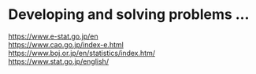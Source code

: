# Developing and solving problems ...

<a href="https://www.e-stat.go.jp/en">https://www.e-stat.go.jp/en</a><br>
<a href="https://www.cao.go.jp/index-e.html">https://www.cao.go.jp/index-e.html</a><br>
<a href="https://www.boj.or.jp/en/statistics/index.htm/">https://www.boj.or.jp/en/statistics/index.htm/</a><br>
<a href="https://www.stat.go.jp/english/">https://www.stat.go.jp/english/</a><br>
<a href=""></a><br>
<a href=""></a><br>

